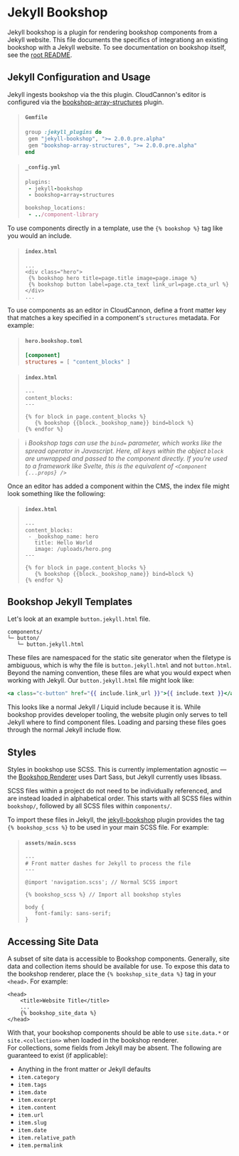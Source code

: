 # Jekyll Bookshop
Jekyll bookshop is a plugin for rendering bookshop components from a Jekyll website.
This file documents the specifics of integrationg an existing bookshop with a Jekyll website. To see documentation on bookshop itself, see the [root README](/).

## Jekyll Configuration and Usage

Jekyll ingests bookshop via the this plugin. CloudCannon's editor is configured via the [bookshop-array-structures](plugins/bookshop-array-structures) plugin.
>#### `Gemfile`
>```ruby
>group :jekyll_plugins do
>  gem "jekyll-bookshop", ">= 2.0.0.pre.alpha"
>  gem "bookshop-array-structures", ">= 2.0.0.pre.alpha"
>end
>```

>#### `_config.yml`
>```ruby
>plugins:
>  - jekyll-bookshop
>  - bookshop-array-structures
>
>bookshop_locations:
>  - ../component-library
>```

To use components directly in a template, use the `{% bookshop %}` tag like you would an include.
>#### `index.html`
>```liquid
>...
><div class="hero">
>  {% bookshop hero title=page.title image=page.image %}
>  {% bookshop button label=page.cta_text link_url=page.cta_url %}
></div>
>...
>```

To use components as an editor in CloudCannon, define a front matter key that matches a key specified in a component's `structures` metadata. For example:

>#### `hero.bookshop.toml`
>```toml
>[component]
>structures = [ "content_blocks" ]
>```

>#### `index.html`
>```liquid
>---
>content_blocks:
>---
>
>{% for block in page.content_blocks %}
>    {% bookshop {{block._bookshop_name}} bind=block %}
>{% endfor %}
>```

>ℹ️ _Bookshop tags can use the `bind=` parameter, which works like the spread operator in Javascript. Here, all keys within the object `block` are unwrapped and passed to the component directly. If you're used to a framework like Svelte, this is the equivalent of `<Component {...props} />`_

Once an editor has added a component within the CMS, the index file might look something like the following:
>#### `index.html`
>```liquid
>---
>content_blocks:
>  - _bookshop_name: hero
>    title: Hello World
>    image: /uploads/hero.png
>---
>
>{% for block in page.content_blocks %}
>    {% bookshop {{block._bookshop_name}} bind=block %}
>{% endfor %}
>```

## Bookshop Jekyll Templates
Let's look at an example `button.jekyll.html` file.
```
components/
└─ button/
   └─ button.jekyll.html
```
These files are namespaced for the static site generator when the filetype is ambiguous, which is why the file is `button.jekyll.html` and not `button.html`. Beyond the naming convention, these files are what you would expect when working with Jekyll. Our `button.jekyll.html` file might look like:
```hbs
<a class="c-button" href="{{ include.link_url }}">{{ include.text }}</a>
```
This looks like a normal Jekyll / Liquid include because it is. While bookshop provides developer tooling, the website plugin only serves to tell Jekyll where to find component files. Loading and parsing these files goes through the normal Jekyll include flow.

## Styles
Styles in bookshop use SCSS. This is currently implementation agnostic — the [Bookshop Renderer](#bookshop-renderer) uses Dart Sass, but Jekyll currently uses libsass.

SCSS files within a project do not need to be individually referenced, and are instead loaded in alphabetical order. This starts with all SCSS files within `bookshop/`, followed by all SCSS files within `components/`.

To import these files in Jekyll, the [jekyll-bookshop](plugins/jekyll-bookshop) plugin provides the tag `{% bookshop_scss %}` to be used in your main SCSS file. For example:

>#### `assets/main.scss`
>```text
>---
># Front matter dashes for Jekyll to process the file
>---
>
>@import 'navigation.scss'; // Normal SCSS import
>
>{% bookshop_scss %} // Import all bookshop styles
>
>body {
>    font-family: sans-serif;
>}
>
>```

## Accessing Site Data

A subset of site data is accessible to Bookshop components. Generally, site data and collection items should be available for use. To expose this data to the bookshop renderer, place the `{% bookshop_site_data %}` tag in your `<head>`. For example:

```liquid
<head>
    <title>Website Title</title>
    ...
    {% bookshop_site_data %}
</head>
```

With that, your bookshop components should be able to use `site.data.*` or `site.<collection>` when loaded in the bookshop renderer.  
For collections, some fields from Jekyll may be absent. The following are guaranteed to exist (if applicable):

- Anything in the front matter or Jekyll defaults
- `item.category`
- `item.tags`
- `item.date`
- `item.excerpt`
- `item.content`
- `item.url`
- `item.slug`
- `item.date`
- `item.relative_path`
- `item.permalink`
